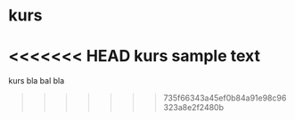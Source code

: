 # kurs
<<<<<<< HEAD
kurs sample text
=======
kurs
bla bal bla
>>>>>>> 735f66343a45ef0b84a91e98c96323a8e2f2480b
